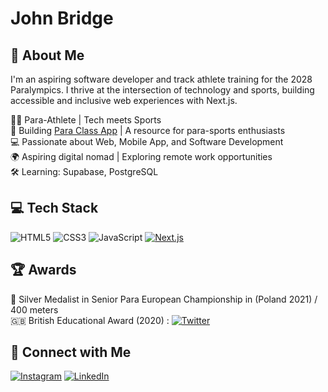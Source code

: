 <!--
**JohnBridge1/JohnBridge1** is a ✨ _special_ ✨ repository because its README.md (this file) appears on your GitHub profile. -->
# John Bridge

## 🚀 About Me
I'm an aspiring software developer and track athlete training for the 2028 Paralympics. I thrive at the intersection of technology and sports, building accessible and inclusive web experiences with Next.js.

 🏃‍♂️ Para-Athlete | Tech meets Sports</br>
 🔨 Building [Para Class App](https://github.com/JohnBridge1/ParaClassApp) | A resource for para-sports enthusiasts</br>
 💻 Passionate about Web, Mobile App, and Software Development</br>
 🌍 Aspiring digital nomad | Exploring remote work opportunities</br>
 🛠 Learning: Supabase, PostgreSQL</br>

## 💻 Tech Stack
<!-- Badges from https://github.com/Ileriayo/markdown-badges -->
![HTML5](https://img.shields.io/badge/html5-%23E34F26.svg?style=for-the-badge&logo=html5&logoColor=white)
![CSS3](https://img.shields.io/badge/css3-%231572B6.svg?style=for-the-badge&logo=css3&logoColor=white)
![JavaScript](https://img.shields.io/badge/javascript-%23323330.svg?style=for-the-badge&logo=javascript&logoColor=%23F7DF1E)
[![Next.js](https://img.shields.io/badge/Next.js-000?style=for-the-badge&logo=nextdotjs&logoColor=white)](https://nextjs.org/)
<br />
<!---
![TypeScript](https://img.shields.io/badge/typescript-%23007ACC.svg?style=for-the-badge&logo=typescript&logoColor=white)
![TailwindCSS](https://img.shields.io/badge/tailwindcss-%2338B2AC.svg?style=for-the-badge&logo=tailwind-css&logoColor=white)
<br /> -->

## 🏆 Awards
 🥈 Silver Medalist in Senior Para European Championship in (Poland 2021) / 400 meters <br>
 🇬🇧 British Educational Award (2020) : [![Twitter](https://img.icons8.com/fluency/24/twitter.png)](https://twitter.com/john_t47/status/1223337250588676101)


## 💬 Connect with Me <br>
[![Instagram](https://img.icons8.com/fluency/48/instagram-new.png)](https://www.instagram.com/john.bridge.t47/)
[![LinkedIn](https://img.icons8.com/fluency/48/linkedin.png)](https://www.linkedin.com/in/john-bridge-bsc-923796214/)

